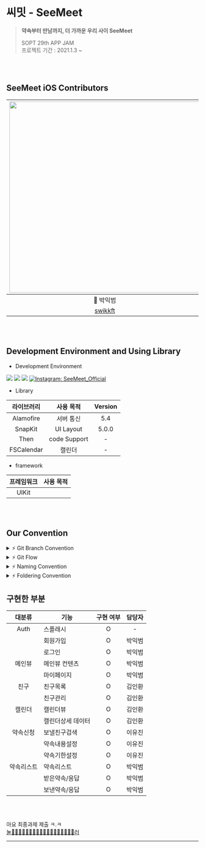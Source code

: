 #  씨밋 - SeeMeet
> **약속부터 만남까지, 더 가까운 우리 사이 SeeMeet** <br>
>
> SOPT 29th APP JAM <br>
> 프로젝트 기간 : 2021.1.3 ~ 

<br>

<br>

##  SeeMeet iOS Contributors
 <img src="https://user-images.githubusercontent.com/46644241/124632766-97b0d380-debf-11eb-9ec7-734b282cbc5d.png" width="500"> | ![KakaoTalk_Photo_2022-01-12-23-24-01](https://user-images.githubusercontent.com/51031771/149158747-9d7343b9-932b-40c7-87fd-996a8db21ae3.jpeg) | ![KakaoTalk_Photo_2022-01-12-23-25-07](https://user-images.githubusercontent.com/51031771/149158516-134a88b5-d165-48f9-a231-d712ee093eab.jpeg) | 
 :---------:|:----------:|:---------:
 🍎 박익범 | 🍎 김인환 | 🍎 이유진 
 [swikkft](https://github.com/parkikbum) | [loinsir](https://github.com/loinsir) | [yujinnee](https://github.com/yujinnee)

<br>
<br>

## Development Environment and Using Library
- Development Environment
<p align="left">
<img src ="https://img.shields.io/badge/Swift-5.0-ff69b4">
<img src ="https://img.shields.io/badge/Xcode-13.2.1-yellow">
<img src ="https://img.shields.io/badge/iOS-15.2-orange">
<a href="https://www.instagram.com/seemeet_teeam_/">
      <img alt="Instagram: SeeMeet_Official" src="https://img.shields.io/badge/SeeMeetInstagram-9986ee" target="_blank" />
  </a>
  </p>

- Library

라이브러리 | 사용 목적 | Version
:---------:|:----------:|:---------:
 Alamofire | 서버 통신 | 5.4
 SnapKit | UI Layout | 5.0.0
 Then | code Support | -
 FSCalendar | 캘린더 | -

- framework

프레임워크 | 사용 목적 
:---------:|:----------:
 UIKit | &nbsp;

<br>
<br>

## Our Convention
<details>
 <summary> ⚡ Git Branch Convention </summary>
 <div markdown="1">       

 ---
 
 - **Branch Naming Rule**
    - Issue 작성 후 생성되는 번호와 Issue의 간략한 설명 등을 조합하여 Branch 이름 결정
    - `<Prefix>/<Issue_Number>-<Description>`
- **Commit Message Rule**
    - `[Prefix] : - <Description>`
- **Code Review Rule**
    - 리뷰를 합리적, 중립적으로 받아들이기 (무조껀 좋아 무조껀 싫어는 곤란합니다^^)
    - 반영이 어렵다면, 왜 어려운지 합리적인 이유를 대야 함
    - 모든 리뷰는 합리적 판단에 의거하여 한번 더 생각할 수 있는 기회가 될 수 있도록 함
   
 <br>

 </div>
 </details>

 <details>
 <summary> ⚡ Git Flow </summary>
 <div markdown="1">       

 ---
 
 ```
1. Issue 생성 : 담당자, 라벨(우선순위,담당자라벨), 프로젝트 연결 

2. 로컬에서 develop 최신화 : git pull (origin develop) 

3. feature Branch 생성⭐️ : git switch -c Prefix/IssueNumber-description 

4. Add - Commit - Push - Pull Request 의 과정을 거친다.
   ⚠️ commit template 사용하여 이슈번호쓰기 ex. [CHORE] : #12 - UIstyle 적용
   
5. Pull Request 작성 
 closed: #IssueNumber로 이슈 연결, 프로젝트 연결, 리뷰어 지정

5. Code Review 완료 → Pull Request 작성자가 develop Branch로 merge

6. 종료된 Issue와 Pull Request의 Label과 Project를 관리
```
   
 <br>

 </div>
 </details>

<details>
 <summary> ⚡ Naming Convention </summary>
 <div markdown="1">       

 ---
 
- 함수 : **lowerCamelCase** 사용하고 동사로 시작
- 변수, 상수 : **lowerCamelCase** 사용
- 클래스 : **UpperCamelCase** 사용
- 파일명 (약어사용)
    - ViewController → `VC`
    - TableViewCell → `TVC`
    - CollectionViewCell → `CVC`
 <br>

 </div>
 </details>

<details>
 <summary> ⚡ Foldering Convention </summary>
 <div markdown="1">       

 ---
<img src="https://user-images.githubusercontent.com/73978827/149062207-b483a532-6cea-4ddf-9270-dd1c89090022.png" width="500">

   
 <br>

 </div>
 </details>

## 구현한 부분

대분류 | 기능 | 구현 여부 | 담당자
:---------:|---------|:----------:|:---------:
 Auth | 스플래시 |O| -
 &nbsp; | 회원가입 |O| 박익범
  &nbsp; | 로그인 |O| 박익범
  메인뷰 | 메인뷰 컨텐츠 |O| 박익범
  &nbsp; | 마이페이지 |O| 박익범
  친구 | 친구목록 |O| 김인환
   &nbsp; | 친구관리 |O| 김인환
  캘린더| 캘린더뷰 |O| 김인환
 &nbsp; | 캘린더상세 데이터 |O| 김인환
  약속신청| 보낼친구검색 |O| 이유진
  &nbsp; | 약속내용설정 |O| 이유진
  &nbsp; | 약속기한설정 |O| 이유진
  약속리스트| 약속리스트 |O| 박익범
  &nbsp; | 받은약속/응답 |O| 박익범
  &nbsp; | 보낸약속/응답 |O| 박익범
   
<br>
<br>

  아요 최종과제 제출 ㅋ.ㅋ<br>
  <a href = "https://roomofsimon.notion.site/60da5e2e738e41c18cffd8a3b3406405">눌🤪🤪🤪🤪🤪🤪🤪🤪🤪🤪🤪🤪🤪🤪🤪🤪🤪🤪러</a>
  <br>


---
